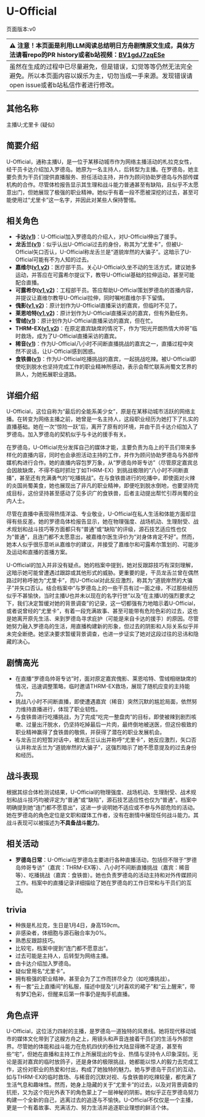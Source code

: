 # U-Official
页面版本:v0
 

| :warning: 注意！本页面是利用LLM阅读总结明日方舟剧情原文生成，具体方法请看repo的PR history或者b站视频：[BV1gdJ7zqESe](https://www.bilibili.com/video/BV1gdJ7zqESe/)         |
|:----------------------------|
| 虽然在生成的过程中已尽量避免，但是错误，幻觉等等仍然无法完全避免。所以本页面内容以娱乐为主，切勿当成一手来源。发现错误请open issue或者b站私信作者进行修改。|



## 其他名称
主播U;尤里卡 (疑似)
## 简要介绍
U-Official，通称主播U，是一位于某移动城市作为网络主播活动的札拉克女性，经干员卡达介绍加入罗德岛。她原为一名主持人，后转型为主播。在罗德岛，她主要负责为干员们提供直播服务、担任活动主持，并作为顾问协助罗德岛与外部传媒机构的合作。尽管体检报告显示其生理和战斗能力普通甚至有缺陷，且似乎不太愿意出门，但她展现了极强的职业精神。她似乎有着一段不愿被深挖的过去，甚至可能使用过“尤里卡”这一名字，并因此对某些人保持警惕。
## 相关角色
-   **卡达([v1](char_328_cammou.md))**：U-Official加入罗德岛的介绍人，对U-Official伸出了援手。
-   **龙舌兰([v1](char_486_takila.md))**：似乎认出U-Official过去的身份，称其为“尤里卡”，但被U-Official矢口否认，U-Official称龙舌兰是“道貌岸然的大骗子”。这暗示了U-Official可能有不为人知的过去。
-   **嘉维尔([v1](char_187_ccheal.md),[v2](../char_v3/char_187_ccheal.md))**：医疗部干员。关心U-Official久坐不动的生活方式，建议她多运动，并答应在可露希尔提议下，教导U-Official基础的拉伸运动，甚至可能配合直播。
-   **可露希尔([v1](extended_char_ke_lu_xi_er.md),[v2](../char_v3/extended_char_ke_lu_xi_er.md))**：工程部干员。答应帮助U-Official策划罗德岛的首播内容，并提议让嘉维尔教导U-Official拉伸，同时嘱咐嘉维尔手下留情。
-   **傀影([v1](char_250_phatom.md),[v2](../char_v3/char_250_phatom.md))**：原计划作为U-Official直播采访的嘉宾，但临时不见了。
-   **莱恩哈特([v1](char_373_lionhd.md),[v2](../char_v3/char_373_lionhd.md))**：原计划作为U-Official直播采访的嘉宾，但有外勤任务。
-   **雪绒([v1](char_466_qanik.md))**：原计划作为U-Official直播采访的嘉宾，但在忙。
-   **THRM-EX([v1](char_376_therex.md),[v2](../char_v3/char_376_therex.md))**：在原定嘉宾缺席的情况下，作为“阳光开朗热情大帅哥”临时救场，成为了U-Official直播采访的嘉宾。
-   **稀音([v1](char_336_folivo.md))**：作为U-Official八小时不间断直播挑战的嘉宾之一，直播过程中突然不说话，让U-Official感到困惑。
-   **食铁兽([v1](char_241_panda.md))**：作为U-Official吃播挑战的嘉宾，一起挑战吃辣。被U-Official即使吃到脱水也坚持完成工作的职业精神所感动，表示会帮忙联系尚蜀文艺界的熟人，为她拓展职业道路。
## 详细介绍
U-Official，这位自称为“最后的全能系美少女”，原是在某移动城市活跃的网络主播。在转变为网络主播之前，她曾是一名主持人，这段职业经历为她打下了扎实的直播基础。她在一次“惊险一跃”后，离开了原有的环境，并由干员卡达介绍加入了罗德岛。加入罗德岛的契机似乎与卡达的援手有关。

在罗德岛，U-Official充分发挥自己的媒体才能，主要负责为岛上的干员们带来多样化的直播内容，同时也会承担活动主持的工作，并作为顾问协助罗德岛与外部传媒机构进行合作。她的直播内容包罗万象，从“罗德岛帅哥专访”（尽管原定嘉宾总会因故缺席，不得不临时抓壮丁如THRM-EX）到挑战极限的“八小时不间断直播”，甚至还有充满勇气的“吃播挑战”。在与食铁兽进行的吃播中，即使面对火辣的炎国尚蜀美食，她也展现出了非凡的职业精神，即便吃到脱水倒地，也要坚持完成目标，这份坚持甚至感动了见多识广的食铁兽，后者主动提出帮忙引荐尚蜀的业内人士。

尽管在直播中表现得热情洋溢、专业敬业，U-Official在私人生活和体能方面却显得有些反差。她的罗德岛体检报告显示，她在物理强度、战场机动、生理耐受、战术规划和战斗技巧等方面都只有“普通”或“缺陷”的评级，源石技艺适应性也仅为“普通”，且连门都不太愿意出，被嘉维尔医生评价为“对身体肯定不好”。然而，她本人似乎很乐意听从嘉维尔的建议，并接受了嘉维尔和可露希尔策划的、可能涉及运动和直播的首播方案。

U-Official的加入并非没有疑点。她的档案中提到，她对反跟踪技巧有深刻理解，这暗示她可能曾遭遇过跟踪或其他形式的威胁。更重要的是，干员龙舌兰曾在偶然路过时称呼她为“尤里卡”，而U-Official对此反应激烈，称其为“道貌岸然的大骗子”并矢口否认。结合档案中“与罗德岛上的一些干员有过一面之缘，不过那些经历似乎不甚愉快，当时主播U也并未以现在的名字行世”以及“在主播U的强烈要求之下，我们决定暂缓对她的背景调查”的记录，这一切都强有力地暗示着U-Official，或者说曾经的“尤里卡”，有着一段充满故事、甚至可能带有危险色彩的过去，这也是她离开原先生活、来到罗德岛寻求庇护（可能是来自卡达的援手）的原因。尽管她努力融入罗德岛的生活，用直播构建新的形象，但过去的阴影和人际关系似乎并未完全断绝。她坚决要求暂缓背景调查，也进一步证实了她对这段过往的忌讳和隐藏的决心。
## 剧情高光
- 在直播“罗德岛帅哥专访”时，面对原定嘉宾傀影、莱恩哈特、雪绒相继缺席的情况，迅速调整策略，临时邀请THRM-EX救场，展现了随机应变的主持能力。
- 挑战八小时不间断直播，即使遭遇嘉宾（稀音）突然沉默的尴尬局面，依然努力维持直播进行，体现了职业韧性。
- 与食铁兽进行吃播挑战，为了完成“吃完一整盘肉”的目标，即使被辣到剧烈咳嗽、过量出汗脱水，仍坚持吃掉最后一片肉，最终倒地被送医，但这份极致的职业精神赢得了食铁兽的敬佩，并获得了潜在的职业发展机会。
- 与龙舌兰的短暂对话中，被龙舌兰认出并称呼“尤里卡”，她反应激烈，矢口否认并称龙舌兰为“道貌岸然的大骗子”，这强烈暗示了她不愿意提及的过去身份和经历。
## 战斗表现
根据其综合体检测试结果，U-Official的物理强度、战场机动、生理耐受、战术规划和战斗技巧均被评定为“普通”或“缺陷”，源石技艺适应性也仅为“普通”。档案中明确提到她“连门都不愿意出”，这进一步说明她不适应或不参与外部危险的活动。她在罗德岛的角色定位是文职和媒体工作者，没有在剧情中展现任何战斗能力。其战斗表现可以被描述为**不具备战斗能力**。
## 相关活动
-   **罗德岛日常**：U-Official在罗德岛主要进行各种直播活动，包括但不限于“罗德岛帅哥专访”（嘉宾：THRM-EX等）、八小时不间断直播挑战（嘉宾：稀音等）、吃播挑战（嘉宾：食铁兽）。她也负责罗德岛的活动主持和对外传媒顾问工作。档案中的直播记录详细描绘了她在罗德岛的工作日常和与干员们的互动。
## trivia
- 种族是札拉克，生日是1月4日，身高159cm。
- 非感染者，体细胞与源石融合率为0%。
- 熟悉反跟踪技巧。
- 比较宅，档案中提到“连门都不愿意出”。
- 过去可能是主持人，后转型为网络主播。
- 由卡达介绍加入罗德岛。
- 疑似曾用名“尤里卡”。
- 拥有极强的职业精神，甚至会为了工作而拼尽全力（如吃播挑战）。
- 有一套“云上直播间”的私服，描述中提及“儿时喜欢的裙子”和“云上醒来”，带有梦幻色彩，但醒来后第一件事仍是掏手机直播。
## 角色点评
U-Official，这位活力四射的主播，是罗德岛一道独特的风景线。她将现代移动城市的媒体文化带到了这艘方舟之上，用镜头和声音连接着干员们的生活与外部世界。尽管她的体能和战斗能力在危机四伏的泰拉大陆显得微不足道，甚至有些“宅”，但她在直播和主持工作上所展现出的专业、热情与坚持令人印象深刻。无论是面对嘉宾的临时放鸽子，还是身体的极限挑战，她都能以惊人的毅力去完成工作，这份对职业的热爱和付出，构成了她独特的魅力。她与罗德岛干员们的互动，如与THRM-EX的临时救场、与稀音的沉默对视、与食铁兽的吃辣较量，都充满了生活气息和趣味性。然而，她身上隐藏的关于“尤里卡”的过去，以及对背景调查的抗拒，又为这个阳光外表下的角色蒙上了一层神秘的阴影。她似乎正在罗德岛努力构建一个全新的自己，逃离过去的追逐与不愉快。U-Official不仅仅是一个主播，更是一个有着故事、充满活力、努力生活并追逐职业理想的鲜活个体。